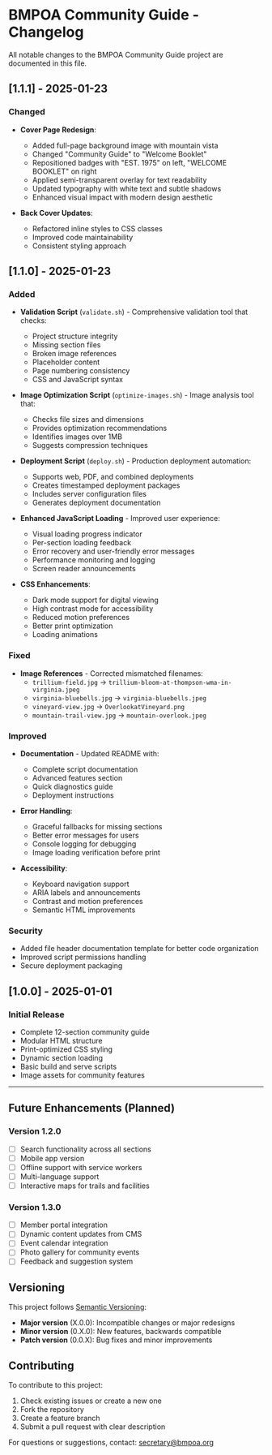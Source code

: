 # BMPOA Community Guide - Changelog

All notable changes to the BMPOA Community Guide project are documented in this file.

## [1.1.1] - 2025-01-23

### Changed
- **Cover Page Redesign**:
  - Added full-page background image with mountain vista
  - Changed "Community Guide" to "Welcome Booklet"
  - Repositioned badges with "EST. 1975" on left, "WELCOME BOOKLET" on right
  - Applied semi-transparent overlay for text readability
  - Updated typography with white text and subtle shadows
  - Enhanced visual impact with modern design aesthetic

- **Back Cover Updates**:
  - Refactored inline styles to CSS classes
  - Improved code maintainability
  - Consistent styling approach

## [1.1.0] - 2025-01-23

### Added
- **Validation Script** (`validate.sh`) - Comprehensive validation tool that checks:
  - Project structure integrity
  - Missing section files
  - Broken image references
  - Placeholder content
  - Page numbering consistency
  - CSS and JavaScript syntax

- **Image Optimization Script** (`optimize-images.sh`) - Image analysis tool that:
  - Checks file sizes and dimensions
  - Provides optimization recommendations
  - Identifies images over 1MB
  - Suggests compression techniques

- **Deployment Script** (`deploy.sh`) - Production deployment automation:
  - Supports web, PDF, and combined deployments
  - Creates timestamped deployment packages
  - Includes server configuration files
  - Generates deployment documentation

- **Enhanced JavaScript Loading** - Improved user experience:
  - Visual loading progress indicator
  - Per-section loading feedback
  - Error recovery and user-friendly error messages
  - Performance monitoring and logging
  - Screen reader announcements

- **CSS Enhancements**:
  - Dark mode support for digital viewing
  - High contrast mode for accessibility
  - Reduced motion preferences
  - Better print optimization
  - Loading animations

### Fixed
- **Image References** - Corrected mismatched filenames:
  - `trillium-field.jpg` → `trillium-bloom-at-thompson-wma-in-virginia.jpeg`
  - `virginia-bluebells.jpg` → `virginia-bluebells.jpeg`
  - `vineyard-view.jpg` → `OverlookatVineyard.png`
  - `mountain-trail-view.jpg` → `mountain-overlook.jpeg`

### Improved
- **Documentation** - Updated README with:
  - Complete script documentation
  - Advanced features section
  - Quick diagnostics guide
  - Deployment instructions

- **Error Handling**:
  - Graceful fallbacks for missing sections
  - Better error messages for users
  - Console logging for debugging
  - Image loading verification before print

- **Accessibility**:
  - Keyboard navigation support
  - ARIA labels and announcements
  - Contrast and motion preferences
  - Semantic HTML improvements

### Security
- Added file header documentation template for better code organization
- Improved script permissions handling
- Secure deployment packaging

## [1.0.0] - 2025-01-01

### Initial Release
- Complete 12-section community guide
- Modular HTML structure
- Print-optimized CSS styling
- Dynamic section loading
- Basic build and serve scripts
- Image assets for community features

---

## Future Enhancements (Planned)

### Version 1.2.0
- [ ] Search functionality across all sections
- [ ] Mobile app version
- [ ] Offline support with service workers
- [ ] Multi-language support
- [ ] Interactive maps for trails and facilities

### Version 1.3.0
- [ ] Member portal integration
- [ ] Dynamic content updates from CMS
- [ ] Event calendar integration
- [ ] Photo gallery for community events
- [ ] Feedback and suggestion system

## Versioning

This project follows [Semantic Versioning](https://semver.org/):
- **Major version** (X.0.0): Incompatible changes or major redesigns
- **Minor version** (0.X.0): New features, backwards compatible
- **Patch version** (0.0.X): Bug fixes and minor improvements

## Contributing

To contribute to this project:
1. Check existing issues or create a new one
2. Fork the repository
3. Create a feature branch
4. Submit a pull request with clear description

For questions or suggestions, contact: secretary@bmpoa.org
